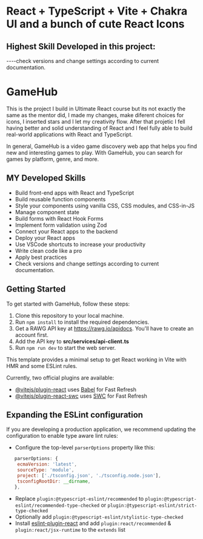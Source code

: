 <!-- @format -->

# React + TypeScript + Vite + Chakra UI and a bunch of cute React Icons

## Highest Skill Developed in this project:

----check versions and change settings according to current documentation.

# GameHub

This is the project I build in Ultimate React course but its not exactly the same as the mentor did, I made my changes, make diferent choices for icons, I inserted stars and I let my creativity flow.
After that projetic I fell having better and solid understanding of React and I feel fully able to build real-world applications with React and TypeScript.

In general, GameHub is a video game discovery web app that helps you find new and interesting games to play. With GameHub, you can search for games by platform, genre, and more.

## MY Developed Skills

-   Build front-end apps with React and TypeScript
-   Build reusable function components
-   Style your components using vanilla CSS, CSS modules, and CSS-in-JS
-   Manage component state
-   Build forms with React Hook Forms
-   Implement form validation using Zod
-   Connect your React apps to the backend
-   Deploy your React apps
-   Use VSCode shortcuts to increase your productivity
-   Write clean code like a pro
-   Apply best practices
-   Check versions and change settings according to current documentation.

## Getting Started

To get started with GameHub, follow these steps:

1. Clone this repository to your local machine.
2. Run `npm install` to install the required dependencies.
3. Get a RAWG API key at https://rawg.io/apidocs. You'll have to create an account first.
4. Add the API key to **src/services/api-client.ts**
5. Run `npm run dev` to start the web server.

This template provides a minimal setup to get React working in Vite with HMR and some ESLint rules.

Currently, two official plugins are available:

-   [@vitejs/plugin-react](https://github.com/vitejs/vite-plugin-react/blob/main/packages/plugin-react/README.md) uses [Babel](https://babeljs.io/) for Fast Refresh
-   [@vitejs/plugin-react-swc](https://github.com/vitejs/vite-plugin-react-swc) uses [SWC](https://swc.rs/) for Fast Refresh

## Expanding the ESLint configuration

If you are developing a production application, we recommend updating the configuration to enable type aware lint rules:

-   Configure the top-level `parserOptions` property like this:

```js
   parserOptions: {
    ecmaVersion: 'latest',
    sourceType: 'module',
    project: ['./tsconfig.json', './tsconfig.node.json'],
    tsconfigRootDir: __dirname,
   },
```

-   Replace `plugin:@typescript-eslint/recommended` to `plugin:@typescript-eslint/recommended-type-checked` or `plugin:@typescript-eslint/strict-type-checked`
-   Optionally add `plugin:@typescript-eslint/stylistic-type-checked`
-   Install [eslint-plugin-react](https://github.com/jsx-eslint/eslint-plugin-react) and add `plugin:react/recommended` & `plugin:react/jsx-runtime` to the `extends` list

